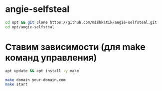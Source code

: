 # angie-selfsteal

```bash
cd opt && git clone https://github.com/mishkatik/angie-selfsteal.git
cd opt/angie-selfsteal
```

# Ставим зависимости (для make команд управления)

```bash
apt update && apt install -y make
```

```bash
make domain your-domain.com
make start
```
